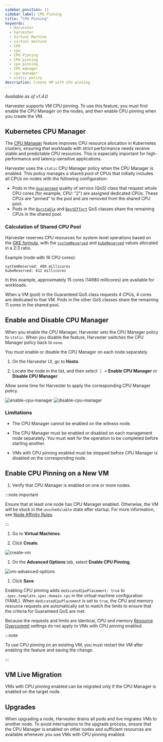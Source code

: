 ```yaml
---
sidebar_position: 11
sidebar_label: CPU Pinning
title: "CPU Pinning"
keywords:
  - Harvester
  - harvester
  - Virtual Machine
  - virtual machine
  - CPU
  - cpu
  - CPU Pinning
  - CPU pinning
  - cpu pinning
  - CPU manager
  - cpu manager
  - static policy
description: Create VM with CPU pinning
---
```


<head>
  <link rel="canonical" href="https://docs.harvesterhci.io/v1.5/vm/cpu-pinning"/>
</head>

_Available as of v1.4.0_

Harvester supports VM CPU pinning. To use this feature, you must first enable the CPU Manager on the nodes, and then enable CPU pinning when you create the VM.

## Kubernetes CPU Manager

The [CPU Manager](https://kubernetes.io/docs/tasks/administer-cluster/cpu-management-policies/) feature improves CPU resource allocation in Kubernetes clusters, ensuring that workloads with strict performance needs receive stable and predictable CPU resources. This is especially important for high-performance and latency-sensitive applications.

Harvester uses the `static` CPU Manager policy when the CPU Manager is enabled. This policy manages a shared pool of CPUs that initially includes all CPUs on nodes with the following configuration:

- Pods in the [`Guaranteed`](https://kubernetes.io/docs/concepts/workloads/pods/pod-qos/#guaranteed) quality of service (QoS) class that request whole CPU cores (for example, CPU: "2") are assigned dedicated CPUs. These CPUs are "pinned" to the pod and are removed from the shared CPU pool.
- Pods in the [`Burstable`](https://kubernetes.io/docs/concepts/workloads/pods/pod-qos/#burstable) and [`BestEffort`](https://kubernetes.io/docs/concepts/workloads/pods/pod-qos/#besteffort) QoS classes share the remaining CPUs in the shared pool.

### Calculation of Shared CPU Pool

Harvester reserves CPU resources for system-level operations based on the [GKE formula](https://cloud.google.com/kubernetes-engine/docs/concepts/plan-node-sizes#cpu_reservations), with the [`systemReserved`](https://kubernetes.io/docs/tasks/administer-cluster/reserve-compute-resources/#system-reserved) and [`kubeReserved`](https://kubernetes.io/docs/tasks/administer-cluster/reserve-compute-resources/#kube-reserved) values allocated in a 2:3 ratio.

Example (node with 16 CPU cores):
```
systemReserved: 408 millicores
kubeReserved: 612 millicores
```
In this example, approximately 15 cores (14980 millicores) are available for workloads.

When a VM (pod) in the Guaranteed QoS class requests 4 CPUs, 4 cores are dedicated to that VM. Pods in the other QoS classes share the remaining 11 cores in the shared pool.

## Enable and Disable CPU Manager

When you enable the CPU Manager, Harvester sets the CPU Manager policy to `static`. When you disable the feature, Harvester switches the CPU Manager policy back to `none`. 

You must enable or disable the CPU Manager on each node separately.

1. On the Harvester UI, go to **Hosts**.

1. Locate the node in the list, and then select **⋮** > **Enable CPU Manager** or **Disable CPU Manager**.

Allow some time for Harvester to apply the corresponding CPU Manager policy.

![enable-cpu-manager](/img/v1.4/cpu-pinning/enable-cpu-manager.png)
![disable-cpu-manager](/img/v1.4/cpu-pinning/disable-cpu-manager.png)

### Limitations

- The CPU Manager cannot be enabled on the witness node.

- The CPU Manager must be enabled or disabled on each management node separately. You must wait for the operation to be completed before starting another.

- VMs with CPU pinning enabled must be stopped before CPU Manager is disabled on the corresponding node.

## Enable CPU Pinning on a New VM

1. Verify that CPU Manager is enabled on one or more nodes.

  :::note important

  Ensure that at least one node has CPU Manager enabled. Otherwise, the VM will be stuck in the `unschedulable` state after startup. For more information, see [Node Affinity Rules](./create-vm.md#related-cpu-pinning-concepts).

  :::

1. Go to **Virtual Machines**.

1. Click **Create**.

  ![create-vm](/img/v1.4/cpu-pinning/create-vm.png)

1. On the **Advanced Options** tab, select **Enable CPU Pinning**.

  ![vm-advanced-options](/img/v1.4/cpu-pinning/vm-advanced-options.png)

1. Click **Save**.

Enabling CPU pinning adds `dedicatedCpuPlacement: true` to `.spec.template.spec.domain.cpu` in the virtual machine configuration (YAML). When `dedicatedCpuPlacement` is set to `true`, the CPU and memory resource requests are automatically set to match the limits to ensure that the criteria for Guaranteed QoS are met.

Because the requests and limits are identical, CPU and memory [Resource Overcommit](./resource-overcommit.md) settings do not apply to VMs with CPU pinning enabled.

:::note

To use CPU pinning on an existing VM, you must restart the VM after enabling the feature and saving the change.

:::

## VM Live Migration

VMs with CPU pinning enabled can be migrated only if the CPU Manager is enabled on the target node.

## Upgrades

When upgrading a node, Harvester drains all pods and live migrates VMs to another node. To avoid interruptions to the upgrade process, ensure that the CPU Manager is enabled on other nodes and sufficient resources are available whenever you use VMs with CPU pinning enabled.
